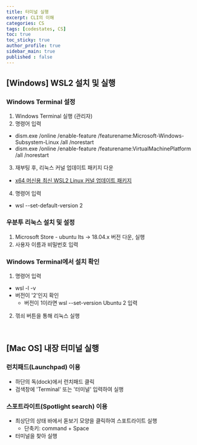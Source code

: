 ```yaml
---
title: 터미널 실행
excerpt: CLI의 이해
categories: CS
tags: [codestates, CS]
toc: true
toc_sticky: true
author_profile: true
sidebar_main: true
published : false
---
```


## [Windows] WSL2 설치 및 실행

### Windows Terminal 설정
1. Windows Terminal 실행 (관리자)
2. 명령어 입력
  - dism.exe /online /enable-feature /featurename:Microsoft-Windows-Subsystem-Linux /all /norestart
  - dism.exe /online /enable-feature /featurename:VirtualMachinePlatform /all /norestart
3. 재부팅 후, 리눅스 커널 업데이트 패키지 다운
- [x64 머신용 최신 WSL2 Linux 커널 업데이트 패키지](https://learn.microsoft.com/ko-kr/windows/wsl/install-manual)
4. 명령어 입력
- wsl --set-default-version 2

### 우분투 리눅스 설치 및 설정
1. Microsoft Store - ubuntu lts -> 18.04.x 버전 다운, 실행
2. 사용자 이름과 비밀번호 입력

### Windows Terminal에서 설치 확인
1. 명령어 입력
- wsl -l -v
- 버전이 '2'인지 확인
  - 버전이 1이라면 wsl --set-version Ubuntu 2 입력
2. 꺾쇠 버튼을 통해 리눅스 실행

<br>

## [Mac OS] 내장 터미널 실행

### 런치패드(Launchpad) 이용
- 하단의 독(dock)에서 런치패드 클릭
- 검색창에 'Terminal' 또는 '터미널' 입력하여 실행

### 스포트라이트(Spotlight search) 이용

- 최상단의 상태 바에서 돋보기 모양을 클릭하여 스포트라이트 실행
  - 단축키: command + Space
- 터미널을 찾아 실행